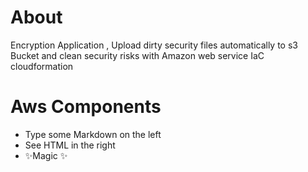  # About
 
Encryption Application , Upload dirty security files automatically to s3 Bucket and clean security risks with Amazon web service IaC cloudformation

# Aws Components 

- Type some Markdown on the left
- See HTML in the right
- ✨Magic ✨
